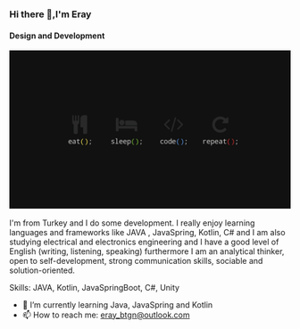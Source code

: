 ### Hi there 👋,I'm Eray
#### Design and Development
![Design and Development](https://github.com/eraybtgn/eraybtgn/blob/main/WallpaperDog-20541095.jpg)

I'm from Turkey and I do some development. I really enjoy learning languages and frameworks like JAVA , JavaSpring, Kotlin, C# and I am also studying electrical and electronics engineering and I have a good level of English (writing, listening, speaking) furthermore I am an analytical thinker, open to self-development, strong communication skills, sociable and solution-oriented.

Skills: JAVA, Kotlin, JavaSpringBoot, C#, Unity

- 🌱 I’m currently learning Java, JavaSpring and Kotlin 
- 📫 How to reach me: eray_btgn@outlook.com 


[linkedin]: https://www.linkedin.com/in/eray-batigun/
